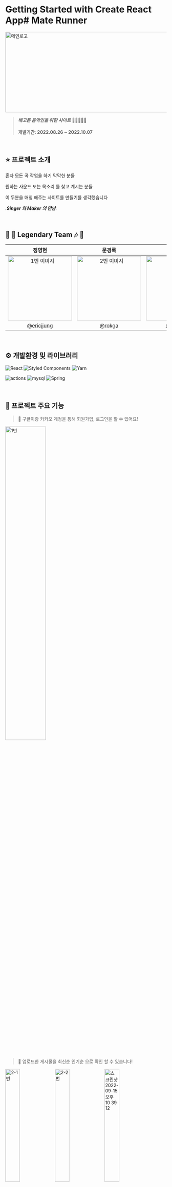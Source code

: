 # Getting Started with Create React App# Mate Runner
<img height="250" src="https://user-images.githubusercontent.com/108949232/190432270-6ae11497-694c-4648-9ece-4eaa8fa7aa05.jpeg" alt="메인로고" width=1200 height=1000 ></img>
> **_배고픈 음악인을 위한 사이트_** 🧑🏿‍🎤🧑‍🎤<br/><br/>
> **개발기간: 2022.08.26 ~ 2022.10.07**

<br/>

## ⭐️ 프로젝트 소개


혼자 모든 곡 작업을 하기 막막한 분들

원하는 사운드 또는 목소리 를 찾고 계시는 분들

이 두분을 매칭 해주는 사이트를 만들기를 생각했습니다

_.**Singer 와 Maker 의 만남**._

<br/>

## 🎼 🎵 Legendary Team 🎶 🎹

|정영현|문경록|이장원|성필상|서동욱|김재열|
|:-:|:-:|:-:|:-:|:-:|:-:|
|<img src="https://user-images.githubusercontent.com/108949232/190429470-fd9d76e6-7052-4c60-8665-bedf714a1b06.jpeg" alt="1번 이미지" width=200 height=200>|<img src="https://user-images.githubusercontent.com/108949232/190429960-de0488b0-162c-4aab-a715-45700305bde0.jpeg" alt="2번 이미지" width=200 >|<img src="https://user-images.githubusercontent.com/108949232/190430087-1c67a494-bc12-431d-b589-1bf33ef9e769.jpeg" alt="3번 이미지" width=200 height=200 >|<img src="https://user-images.githubusercontent.com/108949232/190430209-bc6589da-357b-47a5-ad3b-cee22eb07dea.jpeg" alt="4번 이미지" width=200 height=200>|<img src="https://user-images.githubusercontent.com/108949232/190430378-3416ce97-d17d-4727-8d71-96d3b0b96e5a.jpeg" alt="5번 이미지" width=200 height=200>|<img src="https://user-images.githubusercontent.com/108949232/190430522-3c49710e-6bfc-4615-a0a2-e4b3de654b06.jpeg" alt="6번 이미지" width=200 >|
|[@ericjjung](https://github.com/ericjjung)|[@rokga](https://github.com/rokga)|[@wkddnjs](https://github.com/wkddnjs)|[@lucy-pill](https://github.com/lucy-pill)|[@SeoNaRu](https://github.com/SeoNaRu)|[@charlie7590](charlie7590@gmail.com)|

<br/>

## ⚙️ 개발환경 및 라이브러리
![React](https://img.shields.io/badge/react-%2320232a.svg?style=for-the-badge&logo=react&logoColor=%2361DAFB)
![Styled Components](https://img.shields.io/badge/styled--components-DB7093?style=for-the-badge&logo=styled-components&logoColor=white)
![Yarn](https://img.shields.io/badge/yarn-%232C8EBB.svg?style=for-the-badge&logo=yarn&logoColor=white)

<img src="https://img.shields.io/badge/GitHub_Actions-2088FF?style=for-the-badge&logo=github-actions&logoColor=white" alt="actions"><img>
<img src="https://img.shields.io/badge/MySQL-00000F?style=for-the-badge&logo=mysql&logoColor=white" alt="mysql"><img>
![Spring](https://img.shields.io/badge/spring-%236DB33F.svg?style=for-the-badge&logo=spring&logoColor=white)



<br/>

## 🌟 프로젝트 주요 기능

> 🔑 구글이랑 카카오 계정을 통해 회원가입, 로그인을 할 수 있어요!

<img src="https://user-images.githubusercontent.com/108949232/190432848-87c54321-fcb5-49e6-91c5-89594af3ebc4.png" alt="1번" width=50% height=50%>


> 🎼 업로드한 게시물을 최신순 인기순 으로 확인 할 수 있습니다!

<img src="https://user-images.githubusercontent.com/108949232/190433018-92f8c4e0-1c6f-4b25-9048-3a8d6b28da6e.png" alt="2-1번" width=30%>
<img src="https://user-images.githubusercontent.com/108949232/190433163-2196d15a-83e6-4642-b652-2296a64793d3.png" alt="2-2번" width=30% height=30%>
<img width=30% height=30% alt="스크린샷 2022-09-15 오후 10 39 12" src="https://user-images.githubusercontent.com/108949232/190433321-04e05c7a-715b-40ba-a78f-350ae38a5abe.png">


> 🎵 가사 곡소개 포지션 콜라보 의사 제목 앨범 커버 오디오를 직접 업로드 할 수 있습니다!

<img width=50% height=50% alt="스크린샷 2022-09-15 오후 10 44 45" src="https://user-images.githubusercontent.com/108949232/190433543-4e2a3e56-cd80-45e1-a078-6031a8bc7d79.png">


> 🎹 올린 음악을 재생바로 들으실수 있습니다! 

<img width=80% alt="스크린샷 2022-09-15 오후 10 48 04" src="https://user-images.githubusercontent.com/108949232/190433830-abcdb461-f015-47e9-8e5f-ac99df77d4d2.png">


> 🤝 마음에 드는 음악을 발견 하셨다면 채팅으로 같이 곡잡업을 할 수 있는지 물어볼수 있습니다!

<img width=50% alt="스크린샷 2022-09-15 오후 10 50 12" src="https://user-images.githubusercontent.com/108949232/190433968-24ef4e4d-6262-469a-b545-84e6ada7229a.png">


> 🧚‍♀️ 자기에 맞는 포지션을 고른뒤 업로드 개수를 올려보세요 사용자가 싱어인지 메이커인지 알 수 있는 배지를 드립니다 :)

<img src="https://user-images.githubusercontent.com/108949232/190437932-2bfd55d4-4473-4c89-89e0-d3f52322dd4b.png" width=100%>

<br/>

## ⚒ 아키텍쳐 

### ⏺ MVVM-C & Clean Architecture

<img width="994" alt="마지막" src="https://user-images.githubusercontent.com/108949232/190438450-599a5044-c9a5-4f73-8782-baa5c5210446.png">

## FE
> **React**
- 컴퍼넌트로 레고 블럭과 같은 작은 단위로 개발을 한다
이렇게 하면 가독성이 높고 간단하여 캡슐화,확장성,결합성,재사용과 같은 장점이  있어 짧은 시간에 완성도 있는 서비스를 만들기 용이하다.

- 또한 개발을 하다보면 막히는 부분, 오류가 있는 부분이 많은데 다른 라이브러리에 비해 사용자가 많고, 커뮤니티 자료가 많아서 막히는 부분에서 찾아볼 자료가 많고 사용하기 편해서 선정 했다.

> **Zustand**
- 자주 사용하던 Redux와 같은 Flux 아키텍처를 사용하고, 거의 없다시피한 보일러 플레이트 코드와 간편한 사용법 그리고 Redux devtools를 사용 할 수 있어 디버깅이 가능하다는 점으로 인해 이번 프로젝트의 전역상태 라이브러리로 선정.

> **styled-components**
- GlobalStyle의 전역 스타일 지정과 ThemeProvider의 스타일 코드 재사용성으로 인해 스타일 라이브러리로 선정.

## BE

> **GitAction/CodeDeploy**
- 깃 액션과 AWS CodeDeploy를 사용 하여 프론트와 통신을 실제 사용 환경에서 빠르게 테스트 해볼 수 있음

> **CI/CD**
- 빌드/테스트/배포를 자동화 시켜서 기존 bulid,filezilla 사용 에 비해 개발 속도 향상

> **WabSocket**
- 양방향 통신인 WebSocket 을 사용하여 싱어와 메이커가 실시간으로 소통하며 음원을 만들 수 있도록 함

> **Spring Boot/Spring Data JPA/Spring Spring Security**
- Java 언어가 그렇듯이 Spring Boot로 만든 웹 애플리케이션은 가상 머신을 사용하여 시스템 환겨에 상관없이 독립적인 배포가 수월합니다.

-국내 Java Spring 사용자가 월등히 많아 커뮤니티 활성화 및 참고 자료가 방대하여 원하는 기능을 개발하기 수월한 장점이 있습니다

<br/>



## 🔥 기술적 도전(보류)

### ⏺ 보류
- 보류
- 보류

